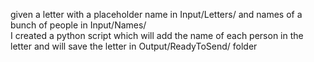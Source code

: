 given a letter with a placeholder name in Input/Letters/ and names of a bunch of people in Input/Names/   
I created a python script which will add the name of each person in the letter and will save the letter in Output/ReadyToSend/ folder  